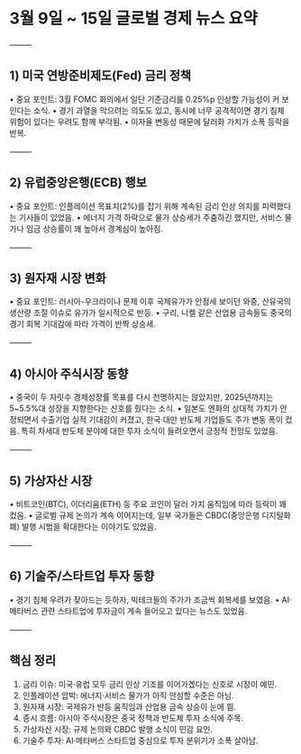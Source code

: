 # 3월 9일 ~ 15일 글로벌 경제 뉴스 요약

⸻

## 1) 미국 연방준비제도(Fed) 금리 정책

•	중요 포인트: 3월 FOMC 회의에서 일단 기준금리를 0.25%p 인상할 가능성이 커 보인다는 소식.
•	경기 과열을 막으려는 의도도 있고, 동시에 너무 공격적이면 경기 침체 위험이 있다는 우려도 함께 부각됨.
•	이자율 변동성 때문에 달러화 가치가 소폭 등락을 반복.

⸻

## 2) 유럽중앙은행(ECB) 행보

•	중요 포인트: 인플레이션 목표치(2%)를 잡기 위해 계속된 금리 인상 의지를 피력했다는 기사들이 있었음.
•	에너지 가격 하락으로 물가 상승세가 주춤하긴 했지만, 서비스 물가나 임금 상승률이 꽤 높아서 경계심이 높아짐.

⸻

## 3) 원자재 시장 변화

•	중요 포인트: 러시아-우크라이나 문제 이후 국제유가가 안정세 보이던 와중, 산유국의 생산량 조절 이슈로 유가가 일시적으로 반등.
•	구리, 니켈 같은 산업용 금속들도 중국의 경기 회복 기대감에 따라 가격이 반짝 상승세.

⸻

## 4) 아시아 주식시장 동향

•	중국이 두 자릿수 경제성장률 목표를 다시 천명하지는 않았지만, 2025년까지는 5~5.5%대 성장을 지향한다는 신호를 줬다는 소식.
•	일본도 엔화의 상대적 가치가 안정되면서 수출기업 실적 기대감이 커졌고, 한국·대만 반도체 기업들도 주가 변동 폭이 컸음. 특히 차세대 반도체 분야에 대한 투자 소식이 들려오면서 긍정적 전망도 있었음.

⸻

## 5) 가상자산 시장

•	비트코인(BTC), 이더리움(ETH) 등 주요 코인이 달러 가치 움직임에 따라 등락이 꽤 컸음.
•	글로벌 규제 논의가 계속 이어지는데, 일부 국가들은 CBDC(중앙은행 디지털화폐) 발행 시범을 확대한다는 이야기도 있었음.

⸻

## 6) 기술주/스타트업 투자 동향

•	경기 침체 우려가 잦아드는 듯하자, 빅테크들의 주가가 조금씩 회복세를 보였음.
•	AI·메타버스 관련 스타트업에 투자금이 계속 들어오고 있다는 뉴스도 있었음.

⸻

## 핵심 정리

1.	금리 이슈: 미국·유럽 모두 금리 인상 기조를 이어가겠다는 신호로 시장이 예민.
2.	인플레이션 압박: 에너지·서비스 물가가 아직 안심할 수준은 아님.
3.	원자재 시장: 국제유가 반등 움직임과 산업용 금속 상승이 눈에 띔.
4.	증시 흐름: 아시아 주식시장은 중국 정책과 반도체 투자 소식에 주목.
5.	가상자산 시장: 규제 논의와 CBDC 발행 소식이 민감 요인.
6.	기술주 투자: AI·메타버스 스타트업 중심으로 투자 분위기가 소폭 살아남.

